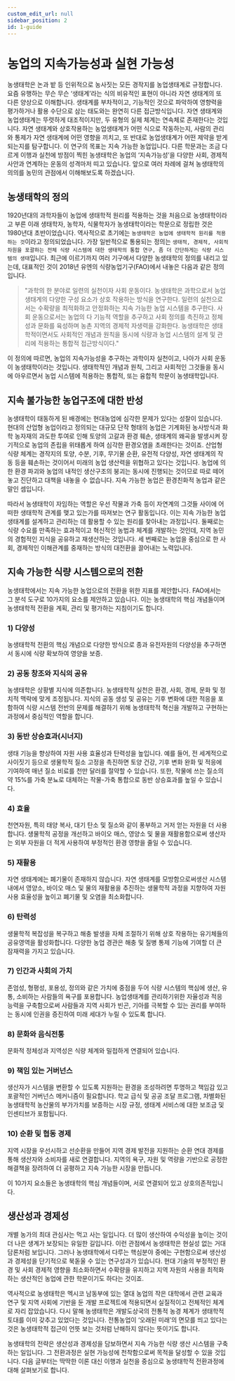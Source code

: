 ```yaml
---
custom_edit_url: null
sidebar_position: 2
id: 1-guide
---
```


# 농업의 지속가능성과 실현 가능성

 농생태학은 논과 밭 등 인위적으로 농사짓는 모든 경작지를 농업생태계로 규정합니다. 요즘 유행하는 무슨 무슨 ‘생태계’라는 식의 비유적인 표현이 아니라 자연 생태계의 또 다른 양상으로 이해합니다. 생태계를 부차적이고, 기능적인 것으로 파악하여 영향력을 평가하거나 활용 수단으로 삼는 태도와는 완연히 다른 접근방식입니다. 자연 생태계와 농업생태계는 뚜렷하게 대조적이지만, 두 유형의 실제 체계는 연속체로 존재한다는 것입니다. 자연 생태계와 상호작용하는 농업생태계가 어떤 식으로 작동하는지, 사람의 관리와 통제가 자연 생태계에 어떤 영향을 끼치고, 또 반대로 농업생태계가 어떤 제약을 받게 되는지를 탐구합니다. 이 연구의 목표는 지속 가능한 농업입니다. 다른 학문과는 조금 다르게 이행과 실천에 방점이 찍힌 농생태학은 농업의 ‘지속가능성’을 다양한 사회, 경제적 사안과 연계하는 운동의 성격마저 띠고 있습니다. 앞으로 여러 차례에 걸쳐 농생태학의 의의를 농민의 관점에서 이해해보도록 하겠습니다.

## 농생태학의 정의

 1920년대의 과학자들이 농업에 생태학적 원리를 적용하는 것을 처음으로 농생태학이라고 부른 이래 생태학자, 농학자, 식물학자가 농생태학이라는 학문으로 정립한 것은 1980년대 초반이었습니다. 역사적으로 초기에는 `농생태학은 농업에 생태학적 원리를 적용하는 것`이라고 정의되었습니다. 가장 일반적으로 통용되는 정의는 `생태적, 경제적, 사회적 차원을 포괄하는 전체 식량 시스템에 대한 생태학의 통합 연구, 좀 더 간단하게는 식량 시스템의 생태`입니다. 최근에 이르기까지 여러 기구에서 다양한 농생태학의 정의를 내리고 있는데, 대표적인 것이 2018년 유엔의 식량농업기구(FAO)에서 내놓은 다음과 같은 정의입니다.

> "과학의 한 분야로 일련의 실천이자 사회 운동이다. 농생태학은 과학으로서 농업생태계의 다양한 구성 요소가 상호 작용하는 방식을 연구한다. 일련의 실천으로서는 수확량을 최적화하고 안정화하는 지속 가능한 농업 시스템을 추구한다. 사회 운동으로서는 농업의 다 기능적 역할을 추구하고 사회 정의를 촉진하고 정체성과 문화를 육성하며 농촌 지역의 경제적 자생력을 강화한다. 농생태학은 생태학적이면서도 사회적인 개념과 원칙을 동시에 식량과 농업 시스템의 설계 및 관리에 적용하는 통합적 접근방식이다."

 이 정의에 따르면, 농업의 지속가능성을 추구하는 과학이자 실천이고, 나아가 사회 운동이 농생태학이라는 것입니다. 생태학적인 개념과 원칙, 그리고 사회적인 그것들을 동시에 아우르면서 농업 시스템에 적용하는 통합적, 또는 융합적 학문이 농생태학입니다.

## 지속 불가능한 농업구조에 대한 반성

 농생태학이 태동하게 된 배경에는 현대농업에 심각한 문제가 있다는 성찰이 있습니다. 현대의 산업형 농업이라고 정의되는 대규모 단작 형태의 농업은 기계화된 농사방식과 화학 농자재의 과도한 투여로 인해 토양의 고갈과 환경 훼손, 생태계의 왜곡을 발생시켜 장기적으로 농업의 존립을 위태롭게 하여 심각한 환경오염을 초래한다는 것이죠. 산업형 식량 체계는 경작지의 토양, 수분, 기후, 무기물 순환, 유전적 다양성, 자연 생태계의 작동 등을 훼손하는 것이어서 미래의 농업 생산력을 위협하고 있다는 것입니다. 농업에 의한 환경 파괴와 농업의 내적인 생산구조의 붕괴는 동시에 진행되는 것이므로 따로 떼어놓고 진단하고 대책을 내놓을 수 없습니다. 지속 가능한 농업은 환경친화적 농업과 같은 말인 셈입니다.

 따라서 농생태학이 자임하는 역할은 우선 작물과 가축 등이 자연계의 그것들 사이에 어떠한 생태학적 관계를 맺고 있는가를 따져보는 연구 활동입니다. 이는 지속 가능한 농업생태계를 설계하고 관리하는 데 활용할 수 있는 원리를 찾아내는 과정입니다. 둘째로는 식량 수요를 만족하는 효과적이고 혁신적인 농법과 체계를 개발하는 것인데, 지역 농민의 경험적인 지식을 
공유하고 재생산하는 것입니다. 세 번째로는 농업을 중심으로 한 사회, 경제적인 이해관계를 중재하는 방식의 대전환을 끌어내는 노력입니다.

## 지속 가능한 식량 시스템으로의 전환

 농생태학에서는 지속 가능한 농업으로의 전환을 위한 지표를 제안합니다. FAO에서는 그 분석 도구로 10가지의 요소를 제안하고 있습니다. 이는 농생태학의 핵심 개념들이며 농생태학적 전환을 계획, 관리 및 평가하는 지침이기도 합니다.

### 1) 다양성
농생태학적 전환의 핵심 개념으로 다양한 방식으로 종과 유전자원의 다양성을 추구하면서 동시에 식량 확보하여 영양을 보증.

### 2) 공동 창조와 지식의 공유
농생태학은 상황별 지식에 의존합니다. 농생태학적 실천은 환경, 사회, 경제, 문화 및 정치적 맥락에 맞게 조정됩니다. 지식의 공동 생성 및 공유는 기후 변화에 대한 적응을 포함하여 식량 시스템 전반의 문제를 해결하기 위해 농생태학적 혁신을 개발하고 구현하는 과정에서 중심적인 역할을 합니다.

### 3) 동반 상승효과(시너지)
생태 기능을 향상하여 자원 사용 효율성과 탄력성을 높입니다. 예를 들어, 전 세계적으로 사이짓기 등으로 생물학적 질소 고정을 촉진하면 토양 건강, 기후 변화 완화 및 적응에 기여하여 매년 질소 비료를 천만 달러를 절약할 수 있습니다. 또한, 작물에 쓰는 질소의 약 15%를 가축 분뇨로 대체하는 작물-가축 통합으로 동반 상승효과를 높일 수 있습니다.

### 4) 효율
천연자원, 특히 태양 복사, 대기 탄소 및 질소와 같이 풍부하고 거저 얻는 자원을 더 사용합니다. 생물학적 공정을 개선하고 바이오 매스, 영양소 및 물을 재활용함으로써 생산자는 외부 자원을 더 적게 사용하여 부정적인 환경 영향을 줄일 수 있습니다. 

### 5) 재활용
자연 생태계에는 폐기물이 존재하지 않습니다. 자연 생태계를 모방함으로써생산 시스템 내에서 영양소, 바이오 매스 및 물의 재활용을 추진하는 생물학적 과정을 지향하여 자원 사용 효율성을 높이고 폐기물 및 오염을 최소화합니다.

### 6) 탄력성
생물학적 복잡성을 복구하고 해충 발생을 자체 조절하기 위해 상호 작용하는 유기체들의 공유영역을 활성화합니다. 다양한 농업 경관은 해충 및 질병 통제 기능에 기여할 더 큰 잠재력을 가지고 있습니다.

### 7) 인간과 사회의 가치
존엄성, 형평성, 포용성, 정의와 같은 가치에 중점을 두어 식량 시스템의 핵심에 생산, 유통, 소비하는 사람들의 욕구를 포용합니다. 농업생태계를 관리하기위한 자율성과 적응 능력을 구축함으로써 사람들과 지역 사회가 빈곤, 기아를 극복할 수 있는 권리를 부여하는 동시에 인권을 증진하여 미래 세대가 누릴 수 있도록 합니다.

### 8) 문화와 음식전통
문화적 정체성과 지역성은 식량 체계와 밀접하게 연결되어 있습니다. 

### 9) 책임 있는 거버넌스
생산자가 시스템을 변환할 수 있도록 지원하는 환경을 조성하려면 투명하고 책임감 있고 포괄적인 거버넌스 메커니즘이 필요합니다. 학교 급식 및 공공 조달 프로그램, 차별화된 농생태학적 농산물의 부가가치를 보증하는 시장 규정, 생태계 서비스에 대한 보조금 및 인센티브가 포함됩니다.

### 10) 순환 및 협동 경제
지역 시장을 우선시하고 선순환을 만들어 지역 경제 발전을 지원하는 순환 연대 경제를 통해 생산자와 소비자를 새로 연결합니다. 지역의 욕구, 자원 및 역량을 기반으로 공정한 해결책을 장려하여 더 공평하고 지속 가능한 시장을 만듭니다.

 이 10가지 요소들은 농생태학의 핵심 개념들이며, 서로 연결되어 있고 상호의존적입니다.

## 생산성과 경제성

 개별 농가의 최대 관심사는 먹고 사는 일입니다. 더 많이 생산하여 수익성을 높이는 것이 더 나은 생계가 보장되는 유일한 길입니다. 이런 관점에서 농생태학은 현실성 없는 거대 담론처럼 보입니다. 그러나 농생태학에서 다루는 핵심분야 중에는 구현함으로써 생산성과 경제성을 단기적으로 북돋울 수 있는 연구성과가 있습니다. 현대 기술의 부정적인 환경 및 사회 경제적 영향을 최소화하면서 수확량을 유지하고 지역 자원의 사용을 최적화하는 생산적인 농업에 관한 학문이기도 하다는 것이죠.

 역사적으로 농생태학은 멕시코 남동부에 있는 열대 농업의 작은 대학에서 관련 교육과 연구 및 지역 사회에 기반을 둔 개발 프로젝트에 적용되면서 실질적이고 전체적인 체계로 자리 잡았습니다. 다시 말해 농생태학은 개발도상국의 전통적 농경 체계가 생태학적 토대를 이미 갖추고 있었다는 것입니다. 전통농업이 ‘오래된 미래’의 면모를 띄고 있다는 것은 농생태학적 접근이 언뜻 보는 것처럼 난해하지 않다는 뜻이기도 합니다.

 농생태학의 전략은 생산성과 경제성을 담보하면서 지속 가능한 식량 생산 시스템을 구축하는 일입니다. 그 전환과정은 실현 가능성에 천착함으로써 목적을 달성할 수 있을 것입니다. 다음 글부터는 딱딱한 이론 대신 이행과 실천을 중심으로 농생태학적 전환과정에 대해 살펴보기로 합니다.